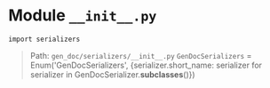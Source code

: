 # Module `__init__.py`
```text
import serializers
```

> Path: `gen_doc/serializers/__init__.py`
`GenDocSerializers` = Enum('GenDocSerializers', {serializer.short_name: serializer for serializer in GenDocSerializer.__subclasses__()})